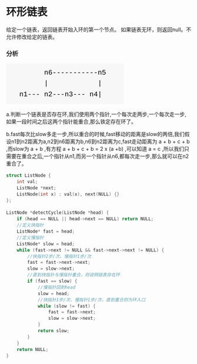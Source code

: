 # 环形链表


给定一个链表，返回链表开始入环的第一个节点。 如果链表无环，则返回null。不允许修改给定的链表。

### 分析

![](../img/3.png)

a.判断一个链表是否存在环,我们使用两个指针,一个每次走两步,一个每次走一步,如果一段时间之后这两个指针能重合,那么铁定存在环了。

b.fast每次比slow多走一步,所以重合的时候,fast移动的距离是slow的两倍,我们假设n1到n2距离为a,n2到n6距离为b,n6到n2距离为c,fast走动距离为 a + b + c + b ,而slow为 a + b ,有方程 a + b + c + b = 2 x (a +b) ,可以知道 a = c ,所以我们只需要在重合之后,一个指针从n1,而另一个指针从n6,都每次走一步,那么就可以在n2重合了。

```cpp
struct ListNode {
	int val;
	ListNode *next;
	ListNode(int x) : val(x), next(NULL) {}
};

ListNode *detectCycle(ListNode *head) {
	if (head == NULL || head->next == NULL) return NULL;
	//定义快指针
	ListNode* fast = head;
	//定义慢指针
	ListNode* slow = head;
	while (fast->next != NULL && fast->next->next != NULL) {
		//快指针2步/次，慢指针1步/次
		fast = fast->next->next;
		slow = slow->next;
		//直到快指针与慢指针重合，则说明链表存在环
		if (fast == slow) {
			//慢指针回到head
			slow = head;
			//快指针1步/次，慢指针1步/次，直到重合则为环入口
			while (slow != fast) {
				fast = fast->next;
				slow = slow->next;
			}
			return slow;
		}
	}
	return NULL;
}
```
